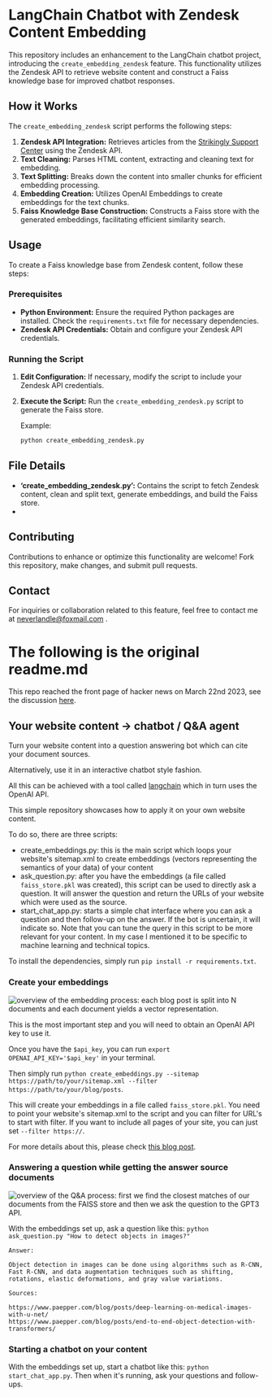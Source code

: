 # LangChain Chatbot with Zendesk Content Embedding


This repository includes an enhancement to the LangChain chatbot project, introducing the `create_embedding_zendesk` feature. This functionality utilizes the Zendesk API to retrieve website content and construct a Faiss knowledge base for improved chatbot responses.

## How it Works

The `create_embedding_zendesk` script performs the following steps:

1. **Zendesk API Integration:** Retrieves articles from the [Strikingly Support Center](https://support.strikingly.com/api/v2/help_center/en-us/articles.json) using the Zendesk API.
2. **Text Cleaning:** Parses HTML content, extracting and cleaning text for embedding.
3. **Text Splitting:** Breaks down the content into smaller chunks for efficient embedding processing.
4. **Embedding Creation:** Utilizes OpenAI Embeddings to create embeddings for the text chunks.
5. **Faiss Knowledge Base Construction:** Constructs a Faiss store with the generated embeddings, facilitating efficient similarity search.

## Usage

To create a Faiss knowledge base from Zendesk content, follow these steps:

### Prerequisites

- **Python Environment:** Ensure the required Python packages are installed. Check the `requirements.txt` file for necessary dependencies.
- **Zendesk API Credentials:** Obtain and configure your Zendesk API credentials.

### Running the Script

1. **Edit Configuration:** If necessary, modify the script to include your Zendesk API credentials.
2. **Execute the Script:** Run the `create_embedding_zendesk.py` script to generate the Faiss store.

   Example:
   ```bash
   python create_embedding_zendesk.py
    ```
## File Details

- **‘create_embedding_zendesk.py’:** Contains the script to fetch Zendesk content, clean and split text, generate embeddings, and build the Faiss store.
- 
## Contributing

Contributions to enhance or optimize this functionality are welcome! Fork this repository, make changes, and submit pull requests.

## Contact

For inquiries or collaboration related to this feature, feel free to contact me at neverlandle@foxmail.com .


# The following is the original readme.md


This repo reached the front page of hacker news on March 22nd 2023, see the discussion <a href="https://news.ycombinator.com/item?id=35252223" target="_blank">here</a>.

## Your website content -> chatbot / Q&A agent

Turn your website content into a question answering bot which can cite your document sources.

Alternatively, use it in an interactive chatbot style fashion.

All this can be achieved with a tool called <a href="https://github.com/hwchase17/langchain" target='_blank'>langchain</a> which in turn uses the OpenAI API.

This simple repository showcases how to apply it on your own website content.

To do so, there are three scripts:

* create_embeddings.py: this is the main script which loops your website's sitemap.xml to create embeddings (vectors representing the semantics of your data) of your content
* ask_question.py: after you have the embeddings (a file called `faiss_store.pkl` was created), this script can be used to directly ask a question. It will answer the question and return the URLs of your website which were used as the source.
* start_chat_app.py: starts a simple chat interface where you can ask a question and then follow-up on the answer. If the bot is uncertain, it will indicate so. Note that you can tune the query in this script to be more relevant for your content. In my case I mentioned it to be specific to machine learning and technical topics.

To install the dependencies, simply run `pip install -r requirements.txt`.

### Create your embeddings

<img src="imgs/llm-qa-overview.png" alt="overview of the embedding process: each blog post is split into N documents and each document yields a vector representation." />

This is the most important step and you will need to obtain an OpenAI API key to use it.

Once you have the `$api_key`, you can run `export OPENAI_API_KEY='$api_key'` in your terminal.

Then simply run `python create_embeddings.py --sitemap https://path/to/your/sitemap.xml --filter https://path/to/your/blog/posts`.

This will create your embeddings in a file called `faiss_store.pkl`. You need to point your website's sitemap.xml to the script and you can filter for URL's to start with filter. If you want to include all pages of your site, you can just set `--filter https://`.

For more details about this, please check <a href="https://www.paepper.com/blog/posts/build-q-and-a-bot-of-your-website-using-langchain/">this blog post</a>.

### Answering a question while getting the answer source documents

<img src="imgs/llm-qa-process.png" alt="overview of the Q&A process: first we find the closest matches of our documents from the FAISS store and then we ask the question to the GPT3 API." />

With the embeddings set up, ask a question like this: `python ask_question.py "How to detect objects in images?"`

    Answer:

    Object detection in images can be done using algorithms such as R-CNN, Fast R-CNN, and data augmentation techniques such as shifting, rotations, elastic deformations, and gray value variations.

    Sources:

    https://www.paepper.com/blog/posts/deep-learning-on-medical-images-with-u-net/
    https://www.paepper.com/blog/posts/end-to-end-object-detection-with-transformers/

### Starting a chatbot on your content

With the embeddings set up, start a chatbot like this: `python start_chat_app.py`. Then when it's running, ask your questions and follow-ups.
